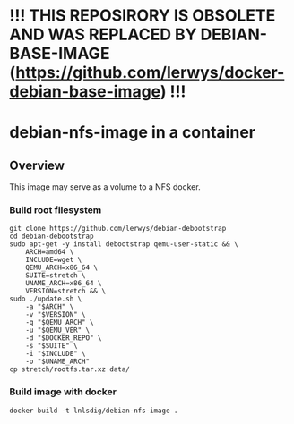 !!! THIS REPOSIRORY IS OBSOLETE AND WAS REPLACED BY DEBIAN-BASE-IMAGE (https://github.com/lerwys/docker-debian-base-image) !!!
=====================================================================================================================

debian-nfs-image in a container
===============================

Overview
--------

This image may serve as a volume to a NFS docker.

### Build root filesystem

    git clone https://github.com/lerwys/debian-debootstrap
    cd debian-debootstrap
    sudo apt-get -y install debootstrap qemu-user-static && \
        ARCH=amd64 \
        INCLUDE=wget \
        QEMU_ARCH=x86_64 \
        SUITE=stretch \
        UNAME_ARCH=x86_64 \
        VERSION=stretch && \
    sudo ./update.sh \
        -a "$ARCH" \
        -v "$VERSION" \
        -q "$QEMU_ARCH" \
        -u "$QEMU_VER" \
        -d "$DOCKER_REPO" \
        -s "$SUITE" \
        -i "$INCLUDE" \
        -o "$UNAME_ARCH"
    cp stretch/rootfs.tar.xz data/

### Build image with docker

    docker build -t lnlsdig/debian-nfs-image .
